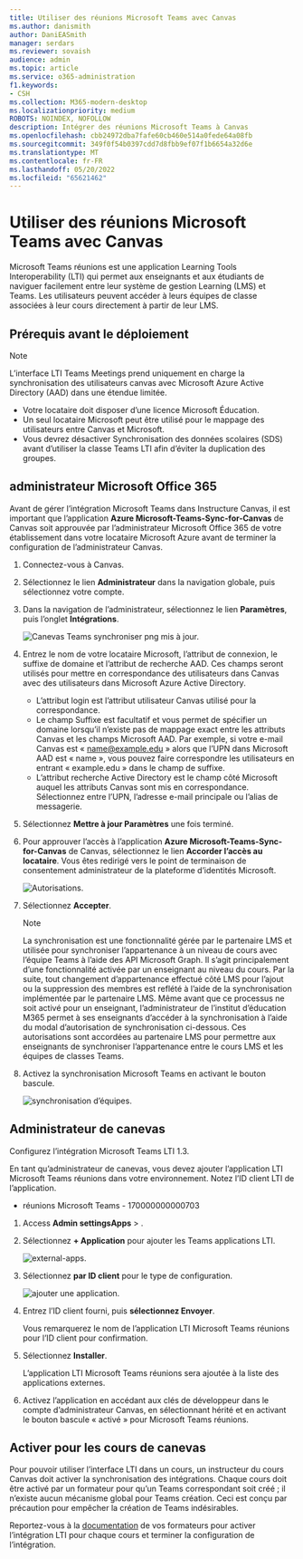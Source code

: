 ```yaml
---
title: Utiliser des réunions Microsoft Teams avec Canvas
ms.author: danismith
author: DaniEASmith
manager: serdars
ms.reviewer: sovaish
audience: admin
ms.topic: article
ms.service: o365-administration
f1.keywords:
- CSH
ms.collection: M365-modern-desktop
ms.localizationpriority: medium
ROBOTS: NOINDEX, NOFOLLOW
description: Intégrer des réunions Microsoft Teams à Canvas
ms.openlocfilehash: cbb24972dba7fafe60cb460e514a0fede64a08fb
ms.sourcegitcommit: 349f0f54b0397cdd7d8fbb9ef07f1b6654a32d6e
ms.translationtype: MT
ms.contentlocale: fr-FR
ms.lasthandoff: 05/20/2022
ms.locfileid: "65621462"
---
```

# <a name="use-microsoft-teams-meetings-with-canvas"></a>Utiliser des réunions Microsoft Teams avec Canvas

Microsoft Teams réunions est une application Learning Tools Interoperability (LTI) qui permet aux enseignants et aux étudiants de naviguer facilement entre leur système de gestion Learning (LMS) et Teams. Les utilisateurs peuvent accéder à leurs équipes de classe associées à leur cours directement à partir de leur LMS.

## <a name="prerequisites-before-deployment"></a>Prérequis avant le déploiement

> [!NOTE]
> L’interface LTI Teams Meetings prend uniquement en charge la synchronisation des utilisateurs canvas avec Microsoft Azure Active Directory (AAD) dans une étendue limitée.
>
> - Votre locataire doit disposer d’une licence Microsoft Éducation.
> - Un seul locataire Microsoft peut être utilisé pour le mappage des utilisateurs entre Canvas et Microsoft.
> - Vous devrez désactiver Synchronisation des données scolaires (SDS) avant d’utiliser la classe Teams LTI afin d’éviter la duplication des groupes.

## <a name="microsoft-office-365-admin"></a>administrateur Microsoft Office 365

Avant de gérer l’intégration Microsoft Teams dans Instructure Canvas, il est important que l’application **Azure Microsoft-Teams-Sync-for-Canvas** de Canvas soit approuvée par l’administrateur Microsoft Office 365 de votre établissement dans votre locataire Microsoft Azure avant de terminer la configuration de l’administrateur Canvas.

1. Connectez-vous à Canvas.

2. Sélectionnez le lien **Administrateur** dans la navigation globale, puis sélectionnez votre compte.

3. Dans la navigation de l’administrateur, sélectionnez le lien **Paramètres**, puis l’onglet **Intégrations**.

   ![Canevas Teams synchroniser png mis à jour.](https://user-images.githubusercontent.com/87142492/128552407-78cb28e9-47cf-4026-954d-12dc3553af6f.png)

4. Entrez le nom de votre locataire Microsoft, l’attribut de connexion, le suffixe de domaine et l’attribut de recherche AAD. Ces champs seront utilisés pour mettre en correspondance des utilisateurs dans Canvas avec des utilisateurs dans Microsoft Azure Active Directory.
   - L’attribut login est l’attribut utilisateur Canvas utilisé pour la correspondance.
   - Le champ Suffixe est facultatif et vous permet de spécifier un domaine lorsqu’il n’existe pas de mappage exact entre les attributs Canvas et les champs Microsoft AAD. Par exemple, si votre e-mail Canvas est « name@example.edu » alors que l’UPN dans Microsoft AAD est « name », vous pouvez faire correspondre les utilisateurs en entrant « example.edu » dans le champ de suffixe.
   - L’attribut recherche Active Directory est le champ côté Microsoft auquel les attributs Canvas sont mis en correspondance. Sélectionnez entre l’UPN, l’adresse e-mail principale ou l’alias de messagerie.

5. Sélectionnez **Mettre à jour Paramètres** une fois terminé.

6. Pour approuver l’accès à l’application **Azure Microsoft-Teams-Sync-for-Canvas** de Canvas, sélectionnez le lien **Accorder l’accès au locataire**. Vous êtes redirigé vers le point de terminaison de consentement administrateur de la plateforme d’identités Microsoft.

   ![Autorisations.](media/permissions.png)

7. Sélectionnez **Accepter**.

   > [!NOTE]
   > La synchronisation est une fonctionnalité gérée par le partenaire LMS et utilisée pour synchroniser l’appartenance à un niveau de cours avec l’équipe Teams à l’aide des API Microsoft Graph. Il s’agit principalement d’une fonctionnalité activée par un enseignant au niveau du cours. Par la suite, tout changement d’appartenance effectué côté LMS pour l’ajout ou la suppression des membres est reflété à l’aide de la synchronisation implémentée par le partenaire LMS. Même avant que ce processus ne soit activé pour un enseignant, l’administrateur de l’institut d’éducation M365 permet à ses enseignants d’accéder à la synchronisation à l’aide du modal d’autorisation de synchronisation ci-dessous. Ces autorisations sont accordées au partenaire LMS pour permettre aux enseignants de synchroniser l’appartenance entre le cours LMS et les équipes de classes Teams.

8. Activez la synchronisation Microsoft Teams en activant le bouton bascule.

   ![synchronisation d’équipes.](media/teams-sync.png)

## <a name="canvas-admin"></a>Administrateur de canevas

Configurez l’intégration Microsoft Teams LTI 1.3.

En tant qu’administrateur de canevas, vous devez ajouter l’application LTI Microsoft Teams réunions dans votre environnement. Notez l’ID client LTI de l’application.

 - réunions Microsoft Teams - 170000000000703

1. Access **Admin settingsApps** > .

2. Sélectionnez **+ Application** pour ajouter les Teams applications LTI.

   ![external-apps.](media/external-apps.png)

3. Sélectionnez **par ID client** pour le type de configuration.

   ![ajouter une application.](media/add-app.png)

4. Entrez l’ID client fourni, puis **sélectionnez Envoyer**.

   Vous remarquerez le nom de l’application LTI Microsoft Teams réunions pour l’ID client pour confirmation.

5. Sélectionnez **Installer**.

   L’application LTI Microsoft Teams réunions sera ajoutée à la liste des applications externes.

6. Activez l’application en accédant aux clés de développeur dans le compte d’administrateur Canvas, en sélectionnant hérité et en activant le bouton bascule « activé » pour Microsoft Teams réunions.

## <a name="enable-for-canvas-courses"></a>Activer pour les cours de canevas

Pour pouvoir utiliser l’interface LTI dans un cours, un instructeur du cours Canvas doit activer la synchronisation des intégrations. Chaque cours doit être activé par un formateur pour qu’un Teams correspondant soit créé ; il n’existe aucun mécanisme global pour Teams création. Ceci est conçu par précaution pour empêcher la création de Teams indésirables.

Reportez-vous à la [documentation](https://support.microsoft.com/topic/use-microsoft-teams-classes-in-your-lms-preview-ac6a1e34-32f7-45e6-b83e-094185a1e78a#ID0EBD=Instructure_Canvas) de vos formateurs pour activer l’intégration LTI pour chaque cours et terminer la configuration de l’intégration.
